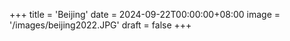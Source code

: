 +++
title = 'Beijing'
date = 2024-09-22T00:00:00+08:00
image = '/images/beijing2022.JPG'
draft = false
+++
